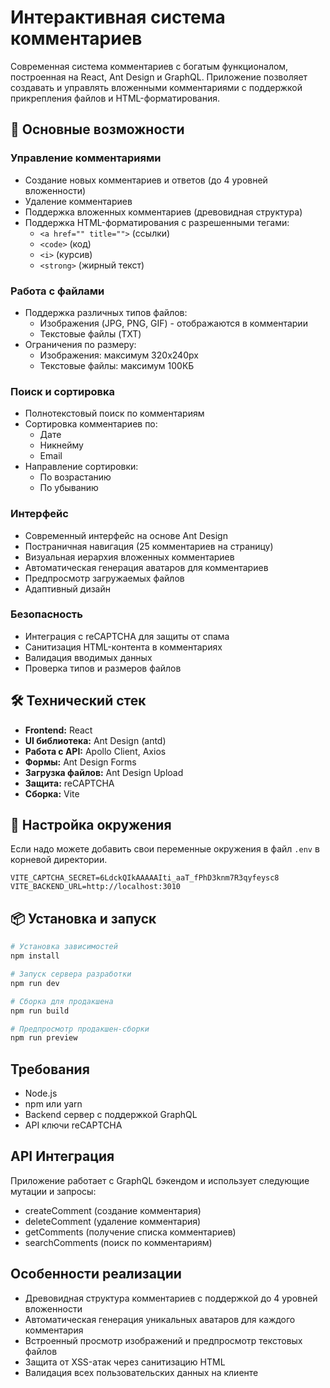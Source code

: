 # Интерактивная система комментариев

Современная система комментариев с богатым функционалом, построенная на React, Ant Design и GraphQL. Приложение позволяет создавать и управлять вложенными комментариями с поддержкой прикрепления файлов и HTML-форматирования.

## 🚀 Основные возможности

### Управление комментариями

- Создание новых комментариев и ответов (до 4 уровней вложенности)
- Удаление комментариев
- Поддержка вложенных комментариев (древовидная структура)
- Поддержка HTML-форматирования с разрешенными тегами:
  - `<a href="" title="">` (ссылки)
  - `<code>` (код)
  - `<i>` (курсив)
  - `<strong>` (жирный текст)

### Работа с файлами

- Поддержка различных типов файлов:
  - Изображения (JPG, PNG, GIF) - отображаются в комментарии
  - Текстовые файлы (TXT)
- Ограничения по размеру:
  - Изображения: максимум 320x240px
  - Текстовые файлы: максимум 100КБ

### Поиск и сортировка

- Полнотекстовый поиск по комментариям
- Сортировка комментариев по:
  - Дате
  - Никнейму
  - Email
- Направление сортировки:
  - По возрастанию
  - По убыванию

### Интерфейс

- Современный интерфейс на основе Ant Design
- Постраничная навигация (25 комментариев на страницу)
- Визуальная иерархия вложенных комментариев
- Автоматическая генерация аватаров для комментариев
- Предпросмотр загружаемых файлов
- Адаптивный дизайн

### Безопасность

- Интеграция с reCAPTCHA для защиты от спама
- Санитизация HTML-контента в комментариях
- Валидация вводимых данных
- Проверка типов и размеров файлов

## 🛠️ Технический стек

- **Frontend:** React
- **UI библиотека:** Ant Design (antd)
- **Работа с API:** Apollo Client, Axios
- **Формы:** Ant Design Forms
- **Загрузка файлов:** Ant Design Upload
- **Защита:** reCAPTCHA
- **Сборка:** Vite

## 🔧 Настройка окружения

Если надо можете добавить свои переменные окружения в файл `.env` в корневой директории.

```
VITE_CAPTCHA_SECRET=6LdckQIkAAAAAIti_aaT_fPhD3knm7R3qyfeysc8
VITE_BACKEND_URL=http://localhost:3010
```

## 📦 Установка и запуск

```bash
# Установка зависимостей
npm install

# Запуск сервера разработки
npm run dev
```

```bash
# Сборка для продакшена
npm run build

# Предпросмотр продакшен-сборки
npm run preview
```

## Требования

- Node.js
- npm или yarn
- Backend сервер с поддержкой GraphQL
- API ключи reCAPTCHA

## API Интеграция

Приложение работает с GraphQL бэкендом и использует следующие мутации и запросы:

- createComment (создание комментария)
- deleteComment (удаление комментария)
- getComments (получение списка комментариев)
- searchComments (поиск по комментариям)

## Особенности реализации

- Древовидная структура комментариев с поддержкой до 4 уровней вложенности
- Автоматическая генерация уникальных аватаров для каждого комментария
- Встроенный просмотр изображений и предпросмотр текстовых файлов
- Защита от XSS-атак через санитизацию HTML
- Валидация всех пользовательских данных на клиенте
